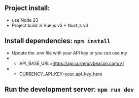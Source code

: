 ## Project install:
- use Node 23
- Project build in Vue.js v3 + Nuxt.js v3

## Install dependencies: `npm install`
- Update the .env file with your API key or you can use my
- - API_BASE_URL=https://api.currencybeacon.com/v1
 - - CURRENCY_API_KEY=your_api_key_here

## Run the development server: `npm run dev`